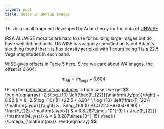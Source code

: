 ```yaml
---
layout: post
title: Units in UNWISE images
---
```


This is a small fragment developed by Adam Leroy for the data of [UNWISE](unwise.me).

IRSA ALLWISE mosaics are hard to use for building large images but do have well defined units.  UNWISE has vaguely specified units but Adam's sleuthing found that it is flux density per pixel with 1 count being 1 is a 22.5 Vega magnitudes in each band.  

WISE gives offsets in [Table 5 here](http://wise2.ipac.caltech.edu/docs/release/prelim/expsup/sec4_3g.html#WISEZMA).  Since we care about W4 images, the offset is 6.604.  

$$
m_{\mathrm{AB}} = m_{\mathrm{Vega}} + 6.604
$$

Using the [definitions of magnitudes](https://en.wikipedia.org/wiki/AB_magnitude) in both cases we get
$$
\begin{eqnarray}
-2.5\log_{10} \left(\frac{F_{22}}{\mathrm{Jy/pix}}\right) + 8.90 & = & -2.5\log_{10} (I) +22.5 + 6.604 \\ 
\log_{10} \left(\frac{F_{22}}{\mathrm{Jy/pix}}\right) &= &\log_{10} (I) -0.4(22.5+6.604-8.90) \\
\frac{F_{22}}{\mathrm{Jy/pix}} & = & 8.287\times 10^{-9} I \\
\frac{F_{22}}{\mathrm{MJy/sr}} & = & 8.287\times 10^{-15} \frac{I}{\Omega_{\mathrm{pix}}.
\end{eqnarray}
$$


